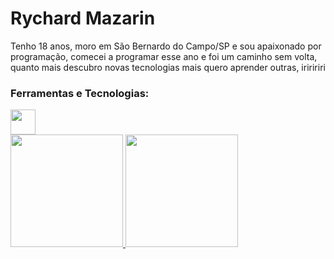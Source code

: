 <link rel="stylesheet" href="https://cdn.jsdelivr.net/gh/devicons/devicon@v2.15.1/devicon.min.css">
<h1>Rychard Mazarin</h1>
<p>Tenho 18 anos, moro em São Bernardo do Campo/SP e sou apaixonado por programação, comecei a programar esse ano e foi um caminho sem volta, quanto mais descubro novas tecnologias mais quero aprender outras, iriririri</p>

### Ferramentas e Tecnologias:

<img src="https://cdn.jsdelivr.net/gh/devicons/devicon/icons/adonisjs/adonisjs-original.svg" width="40" height="40"/>




<div>
  <a href="https://github.com/rychardmazarin30">
  <img height="180em" src="https://github-readme-stats.vercel.app/api/top-langs/?username=rychardmazarin30&layout=compact&langs_count=7&theme=Theme"/>
  <img height="180em" src="https://github-readme-stats.vercel.app/api?username=rychardmazarin30&show_icons=true&theme=Theme&include_all_commits=true&count_private=true"/>
</div>
